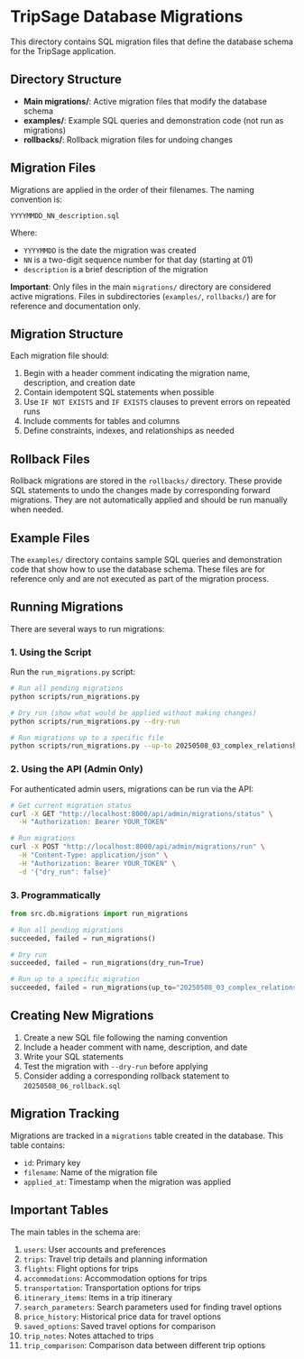 # TripSage Database Migrations

This directory contains SQL migration files that define the database schema for the TripSage application.

## Directory Structure

- **Main migrations/**: Active migration files that modify the database schema
- **examples/**: Example SQL queries and demonstration code (not run as migrations)
- **rollbacks/**: Rollback migration files for undoing changes

## Migration Files

Migrations are applied in the order of their filenames. The naming convention is:

```plaintext
YYYYMMDD_NN_description.sql
```

Where:

- `YYYYMMDD` is the date the migration was created
- `NN` is a two-digit sequence number for that day (starting at 01)
- `description` is a brief description of the migration

**Important**: Only files in the main `migrations/` directory are considered active migrations. Files in subdirectories (`examples/`, `rollbacks/`) are for reference and documentation only.

## Migration Structure

Each migration file should:

1. Begin with a header comment indicating the migration name, description, and creation date
2. Contain idempotent SQL statements when possible
3. Use `IF NOT EXISTS` and `IF EXISTS` clauses to prevent errors on repeated runs
4. Include comments for tables and columns
5. Define constraints, indexes, and relationships as needed

## Rollback Files

Rollback migrations are stored in the `rollbacks/` directory. These provide SQL statements to undo the changes made by corresponding forward migrations. They are not automatically applied and should be run manually when needed.

## Example Files

The `examples/` directory contains sample SQL queries and demonstration code that show how to use the database schema. These files are for reference only and are not executed as part of the migration process.

## Running Migrations

There are several ways to run migrations:

### 1. Using the Script

Run the `run_migrations.py` script:

```bash
# Run all pending migrations
python scripts/run_migrations.py

# Dry run (show what would be applied without making changes)
python scripts/run_migrations.py --dry-run

# Run migrations up to a specific file
python scripts/run_migrations.py --up-to 20250508_03_complex_relationship_tables.sql
```

### 2. Using the API (Admin Only)

For authenticated admin users, migrations can be run via the API:

```bash
# Get current migration status
curl -X GET "http://localhost:8000/api/admin/migrations/status" \
  -H "Authorization: Bearer YOUR_TOKEN"

# Run migrations
curl -X POST "http://localhost:8000/api/admin/migrations/run" \
  -H "Content-Type: application/json" \
  -H "Authorization: Bearer YOUR_TOKEN" \
  -d '{"dry_run": false}'
```

### 3. Programmatically

```python
from src.db.migrations import run_migrations

# Run all pending migrations
succeeded, failed = run_migrations()

# Dry run
succeeded, failed = run_migrations(dry_run=True)

# Run up to a specific migration
succeeded, failed = run_migrations(up_to="20250508_03_complex_relationship_tables.sql")
```

## Creating New Migrations

1. Create a new SQL file following the naming convention
2. Include a header comment with name, description, and date
3. Write your SQL statements
4. Test the migration with `--dry-run` before applying
5. Consider adding a corresponding rollback statement to `20250508_06_rollback.sql`

## Migration Tracking

Migrations are tracked in a `migrations` table created in the database. This table contains:

- `id`: Primary key
- `filename`: Name of the migration file
- `applied_at`: Timestamp when the migration was applied

## Important Tables

The main tables in the schema are:

1. `users`: User accounts and preferences
2. `trips`: Travel trip details and planning information
3. `flights`: Flight options for trips
4. `accommodations`: Accommodation options for trips
5. `transportation`: Transportation options for trips
6. `itinerary_items`: Items in a trip itinerary
7. `search_parameters`: Search parameters used for finding travel options
8. `price_history`: Historical price data for travel options
9. `saved_options`: Saved travel options for comparison
10. `trip_notes`: Notes attached to trips
11. `trip_comparison`: Comparison data between different trip options
